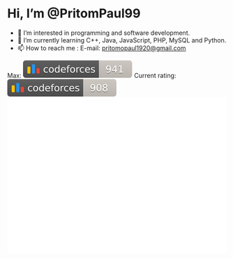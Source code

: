 # Hi, I’m @PritomPaul99
- 👀 I’m interested in programming and software development.<br>
- 🌱 I’m currently learning C++, Java, JavaScript, PHP, MySQL and Python.<br>
- 📫 How to reach me : E-mail: pritomopaul1920@gmail.com

<!---
PritomPaul99/PritomPaul99 is a ✨ special ✨ repository because its `README.md` (this file) appears on your GitHub profile.
You can click the Preview link to take a look at your changes.
--->


Max: ![](https://raw.githubusercontent.com/PritomPaul99/cf-stats/main/output/max_rating.svg)
Current rating: ![](https://raw.githubusercontent.com/PritomPaul99/cf-stats/main/output/rating.svg)
<br>
![](https://raw.githubusercontent.com/PritomPaul99/cf-stats/main/output/light_card.svg#gh-dark-mode-only)
<!-- ![](https://raw.githubusercontent.com/PritomPaul99/cf-stats/main/output/light_card.svg) -->






